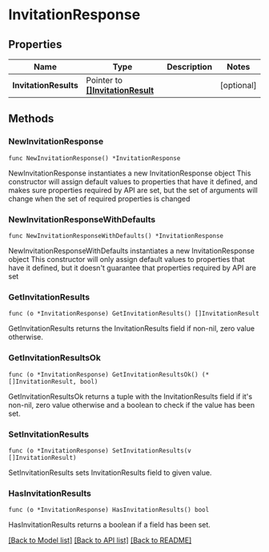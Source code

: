 # InvitationResponse

## Properties

Name | Type | Description | Notes
------------ | ------------- | ------------- | -------------
**InvitationResults** | Pointer to [**[]InvitationResult**](InvitationResult.md) |  | [optional] 

## Methods

### NewInvitationResponse

`func NewInvitationResponse() *InvitationResponse`

NewInvitationResponse instantiates a new InvitationResponse object
This constructor will assign default values to properties that have it defined,
and makes sure properties required by API are set, but the set of arguments
will change when the set of required properties is changed

### NewInvitationResponseWithDefaults

`func NewInvitationResponseWithDefaults() *InvitationResponse`

NewInvitationResponseWithDefaults instantiates a new InvitationResponse object
This constructor will only assign default values to properties that have it defined,
but it doesn't guarantee that properties required by API are set

### GetInvitationResults

`func (o *InvitationResponse) GetInvitationResults() []InvitationResult`

GetInvitationResults returns the InvitationResults field if non-nil, zero value otherwise.

### GetInvitationResultsOk

`func (o *InvitationResponse) GetInvitationResultsOk() (*[]InvitationResult, bool)`

GetInvitationResultsOk returns a tuple with the InvitationResults field if it's non-nil, zero value otherwise
and a boolean to check if the value has been set.

### SetInvitationResults

`func (o *InvitationResponse) SetInvitationResults(v []InvitationResult)`

SetInvitationResults sets InvitationResults field to given value.

### HasInvitationResults

`func (o *InvitationResponse) HasInvitationResults() bool`

HasInvitationResults returns a boolean if a field has been set.


[[Back to Model list]](../README.md#documentation-for-models) [[Back to API list]](../README.md#documentation-for-api-endpoints) [[Back to README]](../README.md)


